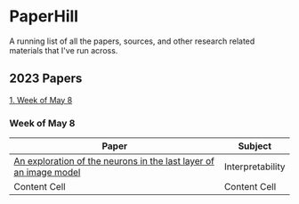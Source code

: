# PaperHill
A running list of all the papers, sources, and other research related materials that I've run across.

## 2023 Papers

[1. Week of May 8](#may8)

### Week of May 8<a id='may8'></a>
| Paper  | Subject |
| ------------- | ------------- |
| [An exploration of the neurons in the last layer of an image model](https://docs.google.com/document/d/1H50I2kNM2NbfjVS3pbSibtfVb2_Ul-EtgY1_8ERb6Gw/edit#)  | Interpretability  |
| Content Cell  | Content Cell  |
